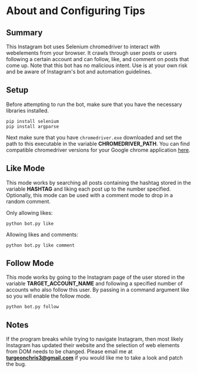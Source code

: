# About and Configuring Tips

## Summary 

This Instagram bot uses Selenium chromedriver to interact with webelements from your browser. It crawls through user posts or users following a certain account and can follow, like, and comment on posts that come up. Note that this bot has no malicious intent. Use is at your own risk and be aware of Instagram's bot and automation guidelines.

## Setup

Before attempting to run the bot, make sure that you have the necessary libraries installed.

```
pip install selenium
pip install argparse
```
Next make sure that you have ```chromedriver.exe``` downloaded and set the path to this executable in the variable **CHROMEDRIVER_PATH**. You can find compatible chromedriver versions for your Google chrome application [here](https://chromedriver.chromium.org/downloads).

## Like Mode

This mode works by searching all posts containing the hashtag stored in the variable **HASHTAG** and liking each post up to the number specified. Optionally, this mode can be used with a comment mode to drop in a random comment.

Only allowing likes:
```
python bot.py like
```
Allowing likes and comments:
```
python bot.py like comment
```
## Follow Mode

This mode works by going to the Instagram page of the user stored in the variable **TARGET_ACCOUNT_NAME** and following a specified number of accounts who also follow this user. By passing in a command argument like so you will enable the follow mode. 

```
python bot.py follow
```

## Notes

If the program breaks while trying to navigate Instagram, then most likely Instagram has updated their website and the selection of web elements from DOM needs to be changed. Please email me at **turgeonchris3@gmail.com** if you would like me to take a look and patch the bug.
